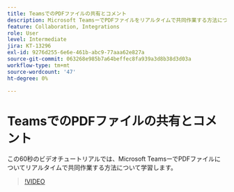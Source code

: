 ```yaml
---
title: TeamsでのPDFファイルの共有とコメント
description: Microsoft TeamsーでPDFファイルをリアルタイムで共同作業する方法について説明します
feature: Collaboration, Integrations
role: User
level: Intermediate
jira: KT-13296
exl-id: 9276d255-6e6e-461b-abc9-77aaa62e827a
source-git-commit: 063268e985b7a64beffec8fa939a3d8b38d3d03a
workflow-type: tm+mt
source-wordcount: '47'
ht-degree: 0%

---
```


# TeamsでのPDFファイルの共有とコメント

この60秒のビデオチュートリアルでは、Microsoft TeamsーでPDFファイルについてリアルタイムで共同作業する方法について学習します。

>[!VIDEO](https://video.tv.adobe.com/v/3437472?quality=12&learn=on&hidetitle=true&captions=jpn)
